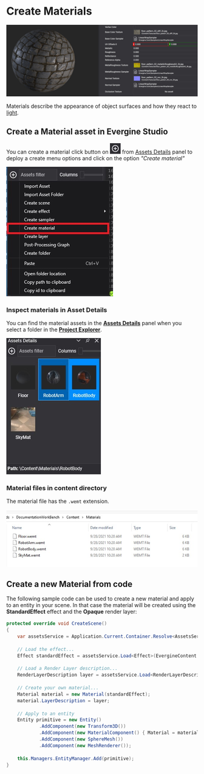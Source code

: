 # Create Materials
![Material header](images/materials.jpg)

Materials describe the appearance of object surfaces and how they react to [light](../lights.md).

## Create a Material asset in Evergine Studio
You can create a material click button on ![Plus Icon](../images/plusIcon.jpg) from [Assets Details](../../evergine_studio/interface.md) panel to deploy a create menu options and click on the option _"Create material"_

![Create new material menu option](images/AssetsDetailsMenu.jpg)

### Inspect materials in Asset Details
You can find the material assets in the [**Assets Details**](../../evergine_studio/interface.md) panel when you select a folder in the [**Project Explorer**](../../evergine_studio/interface.md).

![Material asset](images/materialAsset.jpg)

### Material files in content directory
The material file has the `.wemt` extension.

![Material file](images/materialFile.jpg)

## Create a new Material from code
The following sample code can be used to create a new material and apply to an entity in your scene.
In that case the material will be created using the **StandardEffect** effect and the **Opaque** render layer:

```c#
protected override void CreateScene()
{
    var assetsService = Application.Current.Container.Resolve<AssetsService>();

    // Load the effect...
    Effect standardEffect = assetsService.Load<Effect>(EvergineContent.Effects.StandardEffect);

    // Load a Render Layer description...
    RenderLayerDescription layer = assetsService.Load<RenderLayerDescription>(EvergineContent.RenderLayers.Opaque);

    // Create your own material...
    Material material = new Material(standardEffect);
    material.LayerDescription = layer;

    // Apply to an entity
    Entity primitive = new Entity()
            .AddComponent(new Transform3D())
            .AddComponent(new MaterialComponent() { Material = material })  
            .AddComponent(new SphereMesh())
            .AddComponent(new MeshRenderer());

    this.Managers.EntityManager.Add(primitive);
}